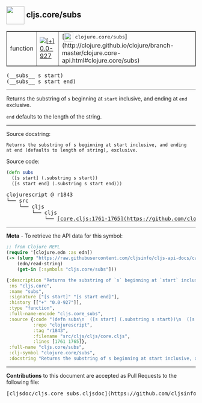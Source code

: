 ## <img width="48px" valign="middle" src="http://i.imgur.com/Hi20huC.png"> cljs.core/subs

 <table border="1">
<tr>

<td>function</td>
<td><a href="https://github.com/cljsinfo/cljs-api-docs/tree/0.0-927"><img valign="middle" alt="[+] 0.0-927" src="https://img.shields.io/badge/+-0.0--927-lightgrey.svg"></a> </td>
<td>
[<img height="24px" valign="middle" src="http://i.imgur.com/1GjPKvB.png"> <samp>clojure.core/subs</samp>](http://clojure.github.io/clojure/branch-master/clojure.core-api.html#clojure.core/subs)
</td>
</tr>
</table>

 <samp>
(__subs__ s start)<br>
</samp>
 <samp>
(__subs__ s start end)<br>
</samp>

---

Returns the substring of `s` beginning at `start` inclusive, and ending at `end`
exclusive.

`end` defaults to the length of the string.

---



Source docstring:

```
Returns the substring of s beginning at start inclusive, and ending
at end (defaults to length of string), exclusive.
```

Source code:

```clj
(defn subs
  ([s start] (.substring s start))
  ([s start end] (.substring s start end)))
```

 <pre>
clojurescript @ r1843
└── src
    └── cljs
        └── cljs
            └── <ins>[core.cljs:1761-1765](https://github.com/clojure/clojurescript/blob/r1843/src/cljs/cljs/core.cljs#L1761-L1765)</ins>
</pre>


---

__Meta__ - To retrieve the API data for this symbol:

```clj
;; from Clojure REPL
(require '[clojure.edn :as edn])
(-> (slurp "https://raw.githubusercontent.com/cljsinfo/cljs-api-docs/catalog/cljs-api.edn")
    (edn/read-string)
    (get-in [:symbols "cljs.core/subs"]))
```

```clj
{:description "Returns the substring of `s` beginning at `start` inclusive, and ending at `end`\nexclusive.\n\n`end` defaults to the length of the string.",
 :ns "cljs.core",
 :name "subs",
 :signature ["[s start]" "[s start end]"],
 :history [["+" "0.0-927"]],
 :type "function",
 :full-name-encode "cljs.core_subs",
 :source {:code "(defn subs\n  ([s start] (.substring s start))\n  ([s start end] (.substring s start end)))",
          :repo "clojurescript",
          :tag "r1843",
          :filename "src/cljs/cljs/core.cljs",
          :lines [1761 1765]},
 :full-name "cljs.core/subs",
 :clj-symbol "clojure.core/subs",
 :docstring "Returns the substring of s beginning at start inclusive, and ending\nat end (defaults to length of string), exclusive."}

```

---

__Contributions__ to this document are accepted as Pull Requests to the following file:

 <pre>
[cljsdoc/cljs.core_subs.cljsdoc](https://github.com/cljsinfo/cljs-api-docs/blob/master/cljsdoc/cljs.core_subs.cljsdoc)
</pre>

